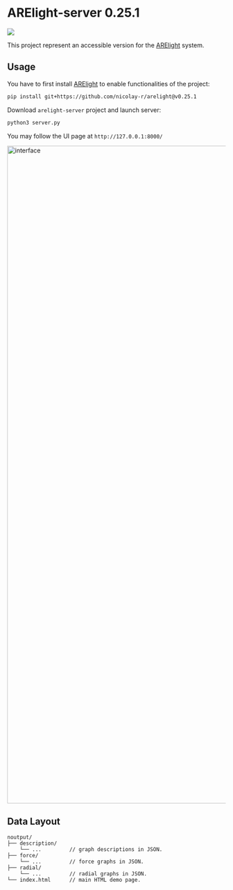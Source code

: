 # ARElight-server 0.25.1
![](https://img.shields.io/badge/Python-3.9-brightgreen.svg)

This project represent an accessible version for the 
[ARElight](https://github.com/nicolay-r/ARElight/tree/v0.25.1) system.

## Usage

You have to first install 
[ARElight](https://github.com/nicolay-r/ARElight/tree/v0.25.1) 
to enable functionalities of the project: 
```bash
pip install git+https://github.com/nicolay-r/arelight@v0.25.1
```

Download `arelight-server` project and launch server:
```bash
python3 server.py
```

You may follow the UI page at `http://127.0.0.1:8000/`

<img width="1512" alt="interface" src="https://github.com/user-attachments/assets/552c78ae-5b49-4778-8070-10b913ebcf30" />

## Data Layout
```
noutput/
├── description/
    └── ...         // graph descriptions in JSON.
├── force/
    └── ...         // force graphs in JSON.
├── radial/
    └── ...         // radial graphs in JSON.
└── index.html      // main HTML demo page. 
```
